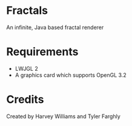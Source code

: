 # Fractals
An infinite, Java based fractal renderer

# Requirements
- LWJGL 2
- A graphics card which supports OpenGL 3.2

# Credits
Created by Harvey Williams and Tyler Farghly
